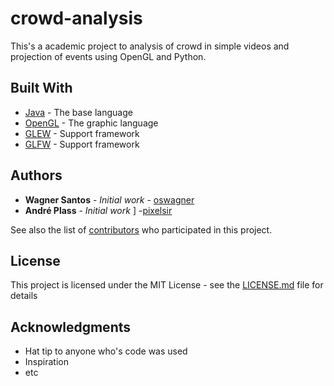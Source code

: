 # crowd-analysis

This's a academic project to analysis of crowd in simple videos and projection of events using OpenGL and Python.

<!-- ## Getting Started -->

<!-- These instructions will get you a copy of the project up and running on your local machine for development and testing purposes. See deployment for notes on how to deploy the project on a live system. -->

<!-- ### Prerequisites -->

<!-- What things you need to install the software and how to install them -->

<!-- ``` -->
<!-- Give examples -->
<!-- ``` -->

<!-- ### Installing -->

<!-- A step by step series of examples that tell you have to get a development env running -->

<!-- Say what the step will be -->

<!-- ``` -->
<!-- Give the example -->
<!-- ``` -->

<!-- And repeat -->

<!-- ``` -->
<!-- until finished -->
<!-- ``` -->

<!-- End with an example of getting some data out of the system or using it for a little demo -->

<!-- ## Running the tests -->

<!-- Explain how to run the automated tests for this system -->

<!-- ### Break down into end to end tests -->

<!-- Explain what these tests test and why -->

<!-- ``` -->
<!-- Give an example -->
<!-- ``` -->

<!-- ### And coding style tests -->

<!-- Explain what these tests test and why -->

<!-- ``` -->
<!-- Give an example -->
<!-- ``` -->

<!-- ## Deployment -->

<!-- Add additional notes about how to deploy this on a live system -->

## Built With

* [Java](https://www.java.com/pt_BR/) - The base language
* [OpenGL](https://www.opengl.org/) - The graphic language
* [GLEW](http://glew.sourceforge.net/) - Support framework
* [GLFW](http://www.glfw.org/) - Support framework


<!-- ## Versioning -->
<!-- We use [SemVer](http://semver.org/) for versioning. For the versions available, see the [tags on this repository](https://github.com/your/project/tags). -->

## Authors

* **Wagner Santos** - *Initial work* - [oswagner](https://github.com/oswagner)
* **André Plass** - *Initial work* ] -[pixelsir](https://github.com/pixelsir)

See also the list of [contributors](https://github.com/oswagner/crowd-analysis/contributors) who participated in this project.

## License

This project is licensed under the MIT License - see the [LICENSE.md](https://github.com/oswagner/crowd-analysis/blob/master/LICENSE) file for details

## Acknowledgments

* Hat tip to anyone who's code was used
* Inspiration
* etc
